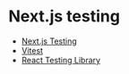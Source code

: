 # Next.js testing

- [Next.js Testing](https://nextjs.org/docs/app/building-your-application/testing)
- [Vitest](https://vitest.dev/)
- [React Testing Library](https://testing-library.com/docs/react-testing-library/intro/)
